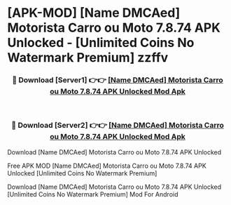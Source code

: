 # [APK-MOD] [Name DMCAed] Motorista  Carro ou Moto 7.8.74 APK Unlocked - [Unlimited Coins No Watermark Premium] zzffv



<div align="center">
<h3>🔴 Download [Server1] 👉👉 <a href="https://momento.my/?title=[Name_DMCAed]_Motorista__Carro_ou_Moto_7.8.74_APK_Unlocked">[Name DMCAed] Motorista  Carro ou Moto 7.8.74 APK Unlocked Mod Apk</a></h3><br>

<h3>🔴 Download [Server2] 👉👉 <a href="https://momento.my/?title=[Name_DMCAed]_Motorista__Carro_ou_Moto_7.8.74_APK_Unlocked">[Name DMCAed] Motorista  Carro ou Moto 7.8.74 APK Unlocked Mod Apk</a></h3>
</div>



Download [Name DMCAed] Motorista  Carro ou Moto 7.8.74 APK Unlocked 

Free APK MOD [Name DMCAed] Motorista  Carro ou Moto 7.8.74 APK Unlocked [Unlimited Coins No Watermark Premium]

Download [Name DMCAed] Motorista  Carro ou Moto 7.8.74 APK Unlocked [Unlimited Coins No Watermark Premium] Mod For Android
